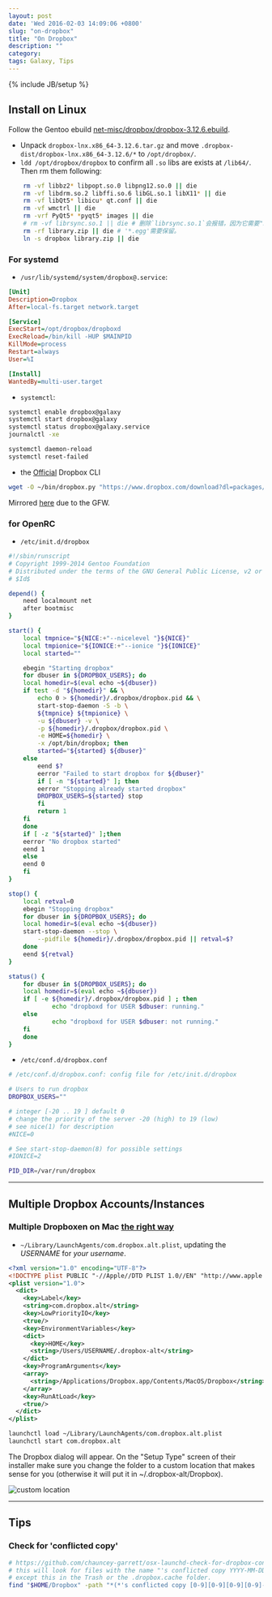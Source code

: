 ```yaml
---
layout: post
date: 'Wed 2016-02-03 14:09:06 +0800'
slug: "on-dropbox"
title: "On Dropbox"
description: ""
category: 
tags: Galaxy, Tips
---
```

{% include JB/setup %}

## Install on Linux

Follow the Gentoo ebuild [net-misc/dropbox/dropbox-3.12.6.ebuild](https://gitweb.gentoo.org/repo/gentoo.git/tree/net-misc/dropbox/dropbox-3.12.6.ebuild).

* Unpack `dropbox-lnx.x86_64-3.12.6.tar.gz` and move `.dropbox-dist/dropbox-lnx.x86_64-3.12.6/*` to `/opt/dropbox/`.
* `ldd /opt/dropbox/dropbox` to confirm all `.so` libs are exists at `/lib64/`. Then rm them following:

````bash
	rm -vf libbz2* libpopt.so.0 libpng12.so.0 || die
	rm -vf libdrm.so.2 libffi.so.6 libGL.so.1 libX11* || die
	rm -vf libQt5* libicu* qt.conf || die
	rm -vf wmctrl || die
	rm -vrf PyQt5* *pyqt5* images || die
	# rm -vf librsync.so.1 || die # 删除`librsync.so.1`会报错，因为它需要"net-libs/librsync-1"。
	rm -rf library.zip || die # '*.egg'需要保留。
	ln -s dropbox library.zip || die
````

### For **systemd**

* `/usr/lib/systemd/system/dropbox@.service`:

````ini
[Unit]
Description=Dropbox
After=local-fs.target network.target

[Service]
ExecStart=/opt/dropbox/dropboxd
ExecReload=/bin/kill -HUP $MAINPID
KillMode=process
Restart=always
User=%I

[Install]
WantedBy=multi-user.target
````
* `systemctl`:

````bash
systemctl enable dropbox@galaxy
systemctl start dropbox@galaxy
systemctl status dropbox@galaxy.service
journalctl -xe

systemctl daemon-reload
systemctl reset-failed
````
* the [Official](http://www.dropboxwiki.com/tips-and-tricks/using-the-official-dropbox-command-line-interface-cli) Dropbox CLI

````bash
wget -O ~/bin/dropbox.py "https://www.dropbox.com/download?dl=packages/dropbox.py"
````
Mirrored [here](/assets/wp-uploads/2016/dropbox.py) due to the GFW.

### for **OpenRC**

* `/etc/init.d/dropbox`

````bash
#!/sbin/runscript
# Copyright 1999-2014 Gentoo Foundation
# Distributed under the terms of the GNU General Public License, v2 or later
# $Id$

depend() {
	need localmount net
	after bootmisc
}

start() {
	local tmpnice="${NICE:+"--nicelevel "}${NICE}"
	local tmpionice="${IONICE:+"--ionice "}${IONICE}"
	local started=""

	ebegin "Starting dropbox"
	for dbuser in ${DROPBOX_USERS}; do
	local homedir=$(eval echo ~${dbuser})
	if test -d "${homedir}" && \
		echo 0 > ${homedir}/.dropbox/dropbox.pid && \
		start-stop-daemon -S -b \
		${tmpnice} ${tmpionice} \
		-u ${dbuser} -v \
		-p ${homedir}/.dropbox/dropbox.pid \
		-e HOME=${homedir} \
		-x /opt/bin/dropbox; then
		started="${started} ${dbuser}"
	else
		eend $?
		eerror "Failed to start dropbox for ${dbuser}"
		if [ -n "${started}" ]; then
		eerror "Stopping already started dropbox"
		DROPBOX_USERS=${started} stop
		fi
		return 1
	fi
	done
	if [ -z "${started}" ];then
	eerror "No dropbox started"
	eend 1
	else
	eend 0
	fi
}

stop() {
	local retval=0
	ebegin "Stopping dropbox"
	for dbuser in ${DROPBOX_USERS}; do
	local homedir=$(eval echo ~${dbuser})
	start-stop-daemon --stop \
		--pidfile ${homedir}/.dropbox/dropbox.pid || retval=$?
	done
	eend ${retval}
}

status() {
	for dbuser in ${DROPBOX_USERS}; do
	local homedir=$(eval echo ~${dbuser})
	if [ -e ${homedir}/.dropbox/dropbox.pid ] ; then
			echo "dropboxd for USER $dbuser: running."
	else
			echo "dropboxd for USER $dbuser: not running."
	fi
	done
}
````

* `/etc/conf.d/dropbox.conf`

````bash
# /etc/conf.d/dropbox.conf: config file for /etc/init.d/dropbox

# Users to run dropbox
DROPBOX_USERS=""

# integer [-20 .. 19 ] default 0
# change the priority of the server -20 (high) to 19 (low)
# see nice(1) for description
#NICE=0

# See start-stop-daemon(8) for possible settings
#IONICE=2

PID_DIR=/var/run/dropbox
````

---

## Multiple Dropbox Accounts/Instances

### Multiple Dropboxen on Mac [the right way](http://www.codeography.com/2011/07/07/multiple-dropboxen-on-mac.html)

* `~/Library/LaunchAgents/com.dropbox.alt.plist`, updating the *USERNAME* for *your username*.

````xml
<?xml version="1.0" encoding="UTF-8"?>
<!DOCTYPE plist PUBLIC "-//Apple//DTD PLIST 1.0//EN" "http://www.apple.com/DTDs/PropertyList-1.0.dtd">
<plist version="1.0">
  <dict>
    <key>Label</key>
    <string>com.dropbox.alt</string>
    <key>LowPriorityIO</key>
    <true/>
    <key>EnvironmentVariables</key>
    <dict>
      <key>HOME</key>
      <string>/Users/USERNAME/.dropbox-alt</string>
    </dict>
    <key>ProgramArguments</key>
    <array>
      <string>/Applications/Dropbox.app/Contents/MacOS/Dropbox</string>
    </array>
    <key>RunAtLoad</key>
    <true/>
  </dict>
</plist>
````

````bash
launchctl load ~/Library/LaunchAgents/com.dropbox.alt.plist
launchctl start com.dropbox.alt
````

The Dropbox dialog will appear. On the "Setup Type" screen of their installer make sure you change the folder to a custom location that makes sense for you (otherwise it will put it in ~/.dropbox-alt/Dropbox).

![custom location](/assets/wp-uploads/2016/DropboxAdv.png)

---

## Tips

### Check for 'conflicted copy'

````bash
# https://github.com/chauncey-garrett/osx-launchd-check-for-dropbox-conflicts
# this will look for files with the name "'s conflicted copy YYYY-MM-DD" in it
# except this in the Trash or the .dropbox.cache folder.
find "$HOME/Dropbox" -path "*(*'s conflicted copy [0-9][0-9][0-9][0-9]-[0-9][0-9]-[0-9][0-9]*" -print |egrep -v "$HOME/Dropbox/.dropbox.cache|$HOME/.Trash/"
````

